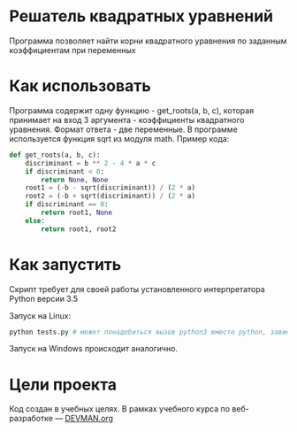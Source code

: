 # Решатель квадратных уравнений

Программа позволяет найти корни квадратного уравнения по заданным коэффициентам при переменных

# Как использовать

Программа содержит одну функцию - get_roots(a, b, c), которая принимает на вход 3 аргумента - коэффициенты квадратного уравнения. Формат ответа - две переменные. В программе используется функция sqrt из модуля math. Пример кода:
```python
def get_roots(a, b, c):
    discriminant = b ** 2 - 4 * a * c
    if discriminant < 0:
    	return None, None
    root1 = (-b - sqrt(discriminant)) / (2 * a)
    root2 = (-b + sqrt(discriminant)) / (2 * a)
    if discriminant == 0:
        return root1, None
    else:
        return root1, root2
```

# Как запустить

Скрипт требует для своей работы установленного интерпретатора Python версии 3.5

Запуск на Linux:

```bash
python tests.py # может понадобиться вызов python3 вместо python, зависит от настроек операционной системы
```

Запуск на Windows происходит аналогично.

# Цели проекта

Код создан в учебных целях. В рамках учебного курса по веб-разработке ― [DEVMAN.org](https://devman.org)
